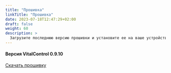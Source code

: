 ```yaml
---
title: "Прошивка"
linkTitle: "Прошивка"
date: 2023-07-18T12:47:29+02:00
draft: false
weight: 60
description: >
  Загрузите последнюю версию прошивки и установите ее на ваше устройство VitalControl.
---
```

#### Версия VitalControl 0.9.10

<a href="/download/firmware.vcu" role="button" class="btn btn-primary btn-lg">Скачать прошивку</a>
